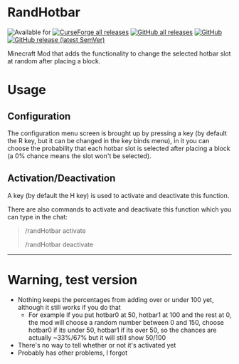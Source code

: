 # RandHotbar

![Available for](https://cf.way2muchnoise.eu/versions/hotbar-randomizer_all.svg)
[![CurseForge all releases](https://cf.way2muchnoise.eu/549774.svg)](https://www.curseforge.com/minecraft/mc-mods/hotbar-randomizer/files)
[![GitHub all releases](https://img.shields.io/github/downloads/esWhistler/RandHotbar/total?label=github%20downloads)](https://github.com/esWhistler/RandHotbar/releases)
[![GitHub](https://img.shields.io/github/license/esWhistler/RandHotbar)](https://github.com/esWhistler/RandHotbar/blob/main/LICENSE)
[![GitHub release (latest SemVer)](https://img.shields.io/github/v/release/esWhistler/RandHotbar)](https://github.com/esWhistler/RandHotbar/releases/tag/0.1.0)

Minecraft Mod that adds the functionality to change the selected hotbar slot at random after placing a block.

# Usage

## Configuration

The configuration menu screen is brought up by pressing a key (by default the R key, but it can be changed in the key binds menu), in it you can choose the probability that each hotbar slot is selected after placing a block (a 0% chance means the slot won't be selected).

## Activation/Deactivation

A key (by default the H key) is used to activate and deactivate this function.



There are also commands to activate and deactivate this function which you can type in the chat:
> /randHotbar activate
> 
> /randHotbar deactivate

---
# Warning, test version

- Nothing keeps the percentages from adding over or under 100 yet, although it still works if you do that
  - For example if you put hotbar0 at 50, hotbar1 at 100 and the rest at 0, the mod will choose a random number between 0 and 150, choose hotbar0 if its under 50, hotbar1 if its over 50, so the chances are actually ~33%/67% but it will still show 50/100
- There's no way to tell whether or not it's activated yet
- Probably has other problems, I forgot
